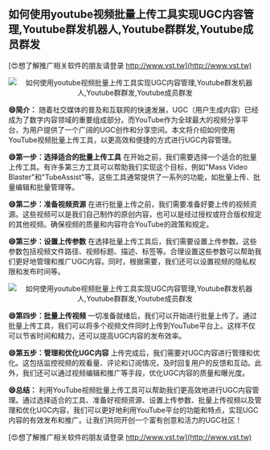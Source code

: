 ## **如何使用youtube视频批量上传工具实现UGC内容管理,Youtube群发机器人,Youtube群群发,Youtube成员群发**

[😍想了解推广相关软件的朋友请登录 http://www.vst.tw](http://www.vst.tw)

 <center><img src="https://vst.tw/MP4/tuiguang/png/0.png" alt="如何使用youtube视频批量上传工具实现UGC内容管理,Youtube群发机器人,Youtube群群发,Youtube成员群发"></center>

**😄简介：**
随着社交媒体的普及和互联网的快速发展，UGC（用户生成内容）已经成为了数字内容领域的重要组成部分。而YouTube作为全球最大的视频分享平台，为用户提供了一个广阔的UGC创作和分享空间。本文将介绍如何使用YouTube视频批量上传工具，以更高效和便捷的方式进行UGC内容管理。

**😄第一步：选择适合的批量上传工具**
在开始之前，我们需要选择一个适合的批量上传工具。有许多第三方工具可以帮助我们实现这个目标，例如"Mass Video Blaster"和"TubeAssist"等。这些工具通常提供了一系列的功能，如批量上传、批量编辑和批量管理等。

**😄第二步：准备视频资源**
在进行批量上传之前，我们需要准备好要上传的视频资源。这些视频可以是我们自己制作的原创内容，也可以是经过授权或符合版权规定的其他视频。确保视频的质量和内容符合YouTube的政策和规定。

**😄第三步：设置上传参数**
在选择批量上传工具后，我们需要设置上传参数。这些参数包括视频文件路径、视频标题、描述、标签等。合理设置这些参数可以帮助我们更好地管理和推广UGC内容。同时，根据需要，我们还可以设置视频的隐私权限和发布时间等。

 <center><img src="https://vst.tw/MP4/tuiguang/png/0.png" alt="如何使用youtube视频批量上传工具实现UGC内容管理,Youtube群发机器人,Youtube群群发,Youtube成员群发"></center>

**😄第四步：批量上传视频**
一切准备就绪后，我们可以开始进行批量上传了。通过批量上传工具，我们可以将多个视频文件同时上传到YouTube平台上。这样不仅可以节省时间和精力，还可以提高UGC内容的发布效率。

**😄第五步：管理和优化UGC内容**
上传完成后，我们需要对UGC内容进行管理和优化。这包括监控视频的观看量、评论和订阅情况，及时回复用户的反馈和互动。此外，我们还可以通过视频编辑和推广等手段，优化UGC内容的质量和曝光度。

**😄总结：**
利用YouTube视频批量上传工具可以帮助我们更高效地进行UGC内容管理。通过选择适合的工具、准备好视频资源、设置上传参数、批量上传视频以及管理和优化UGC内容，我们可以更好地利用YouTube平台的功能和特点，实现UGC内容的有效发布和推广。让我们共同开创一个富有创意和活力的UGC社区！

[😍想了解推广相关软件的朋友请登录 http://www.vst.tw](http://www.vst.tw)



